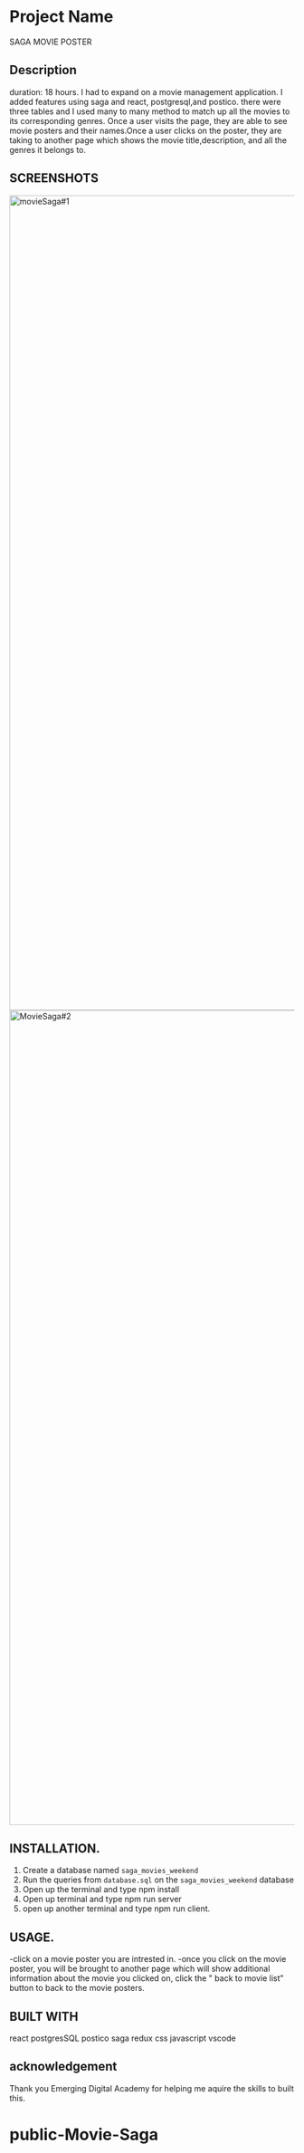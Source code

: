# Project Name

SAGA MOVIE POSTER

## Description
duration: 18 hours.
I had to expand on a movie management application. I added features using saga and react, postgresql,and postico.
there were three tables and I used many to many method to match up all the movies to its corresponding genres. Once a user visits
the page, they are able to see movie posters and their names.Once a user clicks on the poster, they are taking to another page which shows
the movie title,description, and all the genres it belongs to.

## SCREENSHOTS
<img width="1440" alt="movieSaga#1" src="https://github.com/MusCodes/public-Movie-Saga/assets/108280009/9be07ed7-77c6-4c67-8b90-84ab4aa7d726">



<img width="1440" alt="MovieSaga#2" src="https://github.com/MusCodes/public-Movie-Saga/assets/108280009/7a60d812-d611-41c6-b0b3-37e728e1c663">



## INSTALLATION.
1. Create a database named `saga_movies_weekend`
2. Run the queries from `database.sql` on the `saga_movies_weekend` database
3. Open up the terminal and type npm install
4. Open up terminal and type npm run server 
5. open up another terminal and type npm run client.

## USAGE.
 -click on a movie poster you are intrested in.
 -once you click on the movie poster, you will be brought to another page which will show additional information about the movie you clicked on, click the " back to movie list" button to back to the movie posters.

## BUILT WITH
react
postgresSQL
postico
saga
redux
css
javascript
vscode

## acknowledgement
Thank you Emerging Digital Academy for helping me aquire the skills to built this.

# public-Movie-Saga
